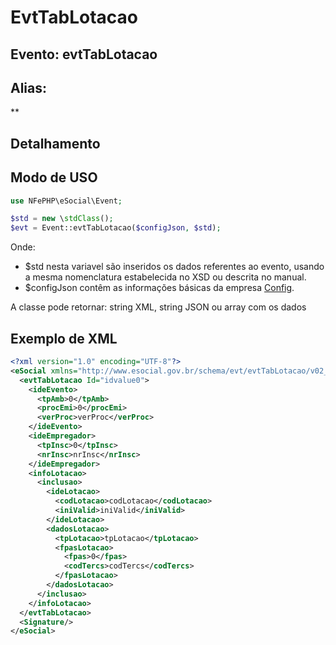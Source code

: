 # EvtTabLotacao

## Evento: evtTabLotacao

## Alias:
 **


## Detalhamento





## Modo de USO

```php
use NFePHP\eSocial\Event;

$std = new \stdClass();
$evt = Event::evtTabLotacao($configJson, $std);
```

Onde:
- $std nesta variavel são inseridos os dados referentes ao evento, usando a mesma nomenclatura estabelecida no XSD ou descrita no manual.
- $configJson contêm as informações básicas da empresa [Config](Config.md).

A classe pode retornar: string XML, string JSON ou array com os dados


## Exemplo de XML

```xml
<?xml version="1.0" encoding="UTF-8"?>
<eSocial xmlns="http://www.esocial.gov.br/schema/evt/evtTabLotacao/v02_02_01" xmlns:xsi="http://www.w3.org/2001/XMLSchema-instance" xsi:schemaLocation="http://www.esocial.gov.br/schema/evt/evtTabLotacao/v02_02_01 ../schemes/evtTabLotacao.xsd ">
  <evtTabLotacao Id="idvalue0">
    <ideEvento>
      <tpAmb>0</tpAmb>
      <procEmi>0</procEmi>
      <verProc>verProc</verProc>
    </ideEvento>
    <ideEmpregador>
      <tpInsc>0</tpInsc>
      <nrInsc>nrInsc</nrInsc>
    </ideEmpregador>
    <infoLotacao>
      <inclusao>
        <ideLotacao>
          <codLotacao>codLotacao</codLotacao>
          <iniValid>iniValid</iniValid>
        </ideLotacao>
        <dadosLotacao>
          <tpLotacao>tpLotacao</tpLotacao>
          <fpasLotacao>
            <fpas>0</fpas>
            <codTercs>codTercs</codTercs>
          </fpasLotacao>
        </dadosLotacao>
      </inclusao>
    </infoLotacao>
  </evtTabLotacao>
  <Signature/>
</eSocial>

```
